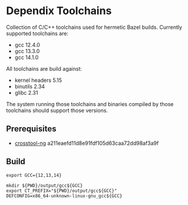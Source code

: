 # Dependix Toolchains

Collection of C/C++ toolchains used for hermetic Bazel builds.
Currently supported toolchains are:
- gcc 12.4.0
- gcc 13.3.0
- gcc 14.1.0

All toolchains are build against:
- kernel headers 5.15
- binutils 2.34
- glibc 2.31

The system running those toolchains and binaries compiled by those toolchains should support those versions.

## Prerequisites

- [crosstool-ng](https://github.com/crosstool-ng/crosstool-ng) a211eaefd11d8e91fdf105d63caa72dd98af3a9f

## Build

```
export GCC={12,13,14}

mkdir ${PWD}/output/gcc${GCC}
export CT_PREFIX="${PWD}/output/gcc${GCC}"
DEFCONFIG=x86_64-unknown-linux-gnu_gcc${GCC}
```
